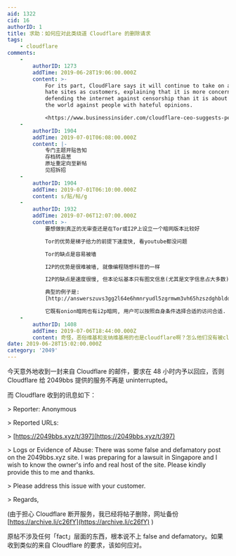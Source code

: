 ```yaml
---
aid: 1322
cid: 16
authorID: 1
title: 求助：如何应对此类绕道 Cloudflare 的删除请求
tags:
    - cloudflare
comments:
    -
        authorID: 1273
        addTime: 2019-06-28T19:06:00.000Z
        content: >-
            For its part, CloudFlare says it will continue to take on alleged
            hate sites as customers, explaining that it is more concerned with
            defending the internet against censorship than it is about defending
            the world against people with hateful opinions.  

            <https://www.businessinsider.com/cloudflare-ceo-suggests-people-who-report-online-abuse-use-fake-names-2017-5>
    -
        authorID: 1904
        addTime: 2019-07-01T06:08:00.000Z
        content: |-
            专门主题开贴告知  
            存档转品葱  
            原址重定向至新帖  
            见招拆招
    -
        authorID: 1904
        addTime: 2019-07-01T06:10:00.000Z
        content: s/贴/帖/g
    -
        authorID: 1932
        addTime: 2019-07-06T12:07:00.000Z
        content: >-
            要想做到真正的无审查还是在Tor或I2P上设立一个暗网版本比较好  

            Tor的优势是梯子给力的前提下速度快, 看youtube都没问题  

            Tor的缺点是容易被墙  

            I2P的优势是很难被墙, 就像编程随想科普的一样  

            I2P的缺点是速度很慢, 但本论坛基本只有图文信息(尤其是文字信息占大多数), 虽然速度奇慢但应该能加载成功.  

            典型的例子是:
            [http://answerszuvs3gg2l64e6hmnryudl5zgrmwm3vh65hzszdghblddvfiqd.onion/](http://answerszuvs3gg2l64e6hmnryudl5zgrmwm3vh65hzszdghblddvfiqd.onion/)  

            它既有onion暗网也有i2p暗网, 用户可以按照自身条件选择合适的访问合适.
    -
        authorID: 1408
        addTime: 2019-07-06T18:44:00.000Z
        content: 奇怪，恶俗维基和支纳维基用的也是cloudflare啊？怎么他们没有被cloudflare发邮件警告⚠？
date: 2019-06-28T15:02:00.000Z
category: '2049'
---
```


今天意外地收到一封来自 Cloudflare 的邮件，要求在 48 小时内予以回应，否则 Cloudflare 给 2049bbs 提供的服务不再是 uninterrupted。

而 Cloudflare 收到的讯息如下：

\> Reporter: Anonymous

\> Reported URLs:

\> [https://2049bbs.xyz/t/397](https://2049bbs.xyz/t/397)

\> Logs or Evidence of Abuse: There was some false and defamatory post on the 2049bbs.xyz site. I was preparing for a lawsuit in Singapore and I wish to know the owner's info and real host of the site. Please kindly provide this to me and thanks.

\> Please address this issue with your customer.

\> Regards,

(由于担心 Cloudflare 断开服务，我已经将帖子删除，网址备份 [https://archive.li/c26fY](https://archive.li/c26fY) )

原帖不涉及任何「fact」层面的东西，根本说不上 false and defamatory。如果收到类似的来自 Cloudflare 的要求，该如何应对。
